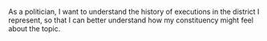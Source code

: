 As a politician, I want to understand the history of executions in the district I represent, so that I can better understand how my constituency might feel about the topic.
